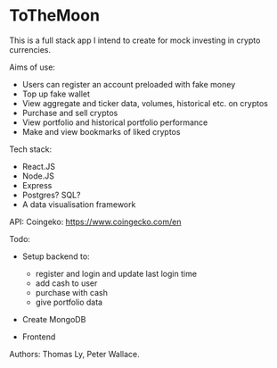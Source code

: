 # ToTheMoon

This is a full stack app I intend to create for mock investing in crypto currencies.

Aims of use:
- Users can register an account preloaded with fake money
- Top up fake wallet
- View aggregate and ticker data, volumes, historical etc. on cryptos
- Purchase and sell cryptos
- View portfolio and historical portfolio performance
- Make and view bookmarks of liked cryptos

Tech stack:
- React.JS
- Node.JS
- Express
- Postgres? SQL?
- A data visualisation framework

API:
Coingeko:
https://www.coingecko.com/en

Todo:
- Setup backend to:
  - register and login and update last login time
  - add cash to user
  - purchase with cash
  - give portfolio data

- Create MongoDB

- Frontend
 

Authors: Thomas Ly, Peter Wallace.
